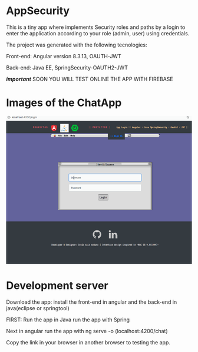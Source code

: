 # AppSecurity
This is a tiny app where implements Security roles and paths by a login to enter the application according to your role (admin, user) using credentials.

The project was generated with the following tecnologies: 

Front-end: Angular version 8.3.13, OAUTH-JWT

Back-end: Java EE, SpringSecurity-OAUTH2-JWT

***important***
SOON YOU WILL TEST ONLINE THE APP WITH FIREBASE


# Images of the ChatApp
![](showcase/loginAPP_showcase.gif)



# Development server
Download the app: install the front-end in angular and the back-end in java(eclipse or springtool)

FIRST:
Run the app in Java run the app with Spring

Next in angular run the app with ng serve -o (localhost:4200/chat)

Copy the link in your browser in another browser to testing the app.

